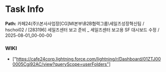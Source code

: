 # Task Info

**Path:** 카페24(주)\본사사업장\[CG]MI본부\B2B협력그룹\세일즈성장혁신팀 / hschoi02 / [283196] 세일즈센터 보고 준비 _ 세일즈센터 보고용 SF 대시보드 수정 / 2025-08-01_00-00-00

### WIKI
- ["https://cafe24corp.lightning.force.com/lightning/r/Dashboard/01ZTJ000005Cgi92AC/view?queryScope=userFolders"]


